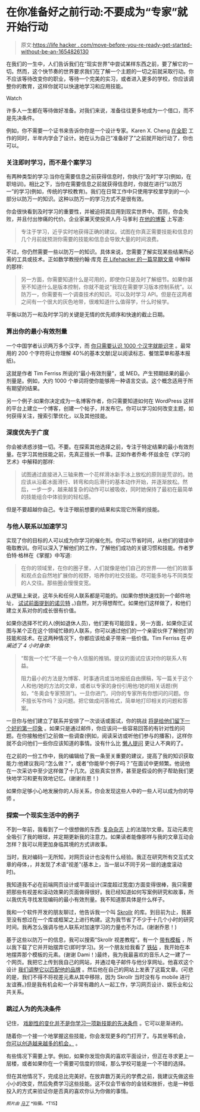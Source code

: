 # 在你准备好之前行动:不要成为“专家”就开始行动

> 原文:[https://life hacker . com/move-before-you-re-ready-get-started-without-be-an-1654826130](https://lifehacker.com/move-before-you-re-ready-get-started-without-being-an-1654826130)

在我们的一生中，人们告诉我们在“现实世界”中尝试某样东西之前，要了解它的一切。然而，这个快节奏的世界要求我们在了解一个主题的一切之前就采取行动。你不应该等待改变你的职业，等待一个完美的实习，或者进入更多的学校，你应该调整你的教育，这样你就可以快速地学习和应用技能。

Watch

许多人一生都在等待做好准备。对我们来说，准备往往更多地成为一个借口，而不是先决条件。

例如，你不需要一个证书来告诉你你是一个设计专家。Karen X. Cheng [在全职](http://www.karenx.com/blog/how-to-become-a-designer-without-going-to-design-school/) 工作的同时，半年内学会了设计。她在认为自己“准备好了”之前就开始行动了，你也可以。

### 关注即时学习，而不是个案学习

有两种类型的学习:当你在需要信息之前获得信息时，你执行“及时”学习(例如，在职培训)。相比之下，当你在需要信息之前就获得信息时，你就在进行“以防万一”的学习(例如，传统的学校教育)。我们在日常工作中只使用学校里学到的一小部分以防万一的知识。这种以防万一的学习方式不是很有效。

你会很快看到及时学习的重要性，并被迫将其应用到现实世界中。否则，你会失败，并且付出惨痛的代价。企业家兼天使投资人丹·马爹利 [在他的博客](http://blog.clarity.fm/crush-failure-own-your-success/) 上写道:

> 专注于学习，近乎实时地获得正确的建议。试图在你真正需要技能和信息的几个月前就预测你需要的技能和信息会导致大量的时间浪费。

不过，你仍然需要一些以防万一的知识。具体来说，您需要了解实现某些结果所必需的工具或技术。正如数学教授约翰·库克 [在 Lifehacker 的一篇早期文章](https://lifehacker.com/learning-just-in-case-versus-just-in-time-5486247) 中解释的那样:

> 另一方面，你需要知道什么是可用的，即使你只是及时了解细节。如果你甚至不知道什么是版本控制，你就不能说“我现在需要学习版本控制系统”。以防万一，你需要有一个调查技术的知识。可以及时学习 API。但是在这两者之间有一个很大的灰色地带，很难知道什么值得学，什么时候学。

平衡以防万一和及时学习的关键是无情的优先顺序和快速的截止日期。

### 算出你的最小有效剂量

一个中国学者认识两万多个汉字，而 [你只需要认识 1000 个汉字就能识字](http://www.ted.com/talks/shaolan_learn_to_read_chinese_with_ease#t-71989) 。最常用的 200 个字符将让你理解 40%的基本文献(足以阅读标志、餐馆菜单和基本报纸)。

这就是作者 Tim Ferriss 所说的“最小有效剂量”，或 MED。产生预期结果的最小剂量是。例如，大约 1000 个单词将使你能够用一种语言交谈。这个概念适用于所有期望的结果。

另一个例子:如果你决定成为一名博客作者，你只需要知道如何在 WordPress 这样的平台上建立一个博客，创建一个帖子，并发布它。你可以学习如何改变主题，如何获得关注，搜索引擎优化，以及其他技能。

### 深度优先于广度

你会被诱惑涉猎一切。不要。在探索其他选择之前，专注于特定结果的最小有效剂量。在学习其他技能之前，先真正擅长一件事。正如作者乔希·怀兹金在《学习的艺术》中解释的那样:

> 试图通过直接进入三轴来教一个花样滑冰新手冰上放松的原则是荒谬的。她应该从沿着冰面滑行、转弯和向后滑行的基本动作开始，并逐渐放松。然后，一步一步，越来越复杂的动作可以被吸收，同时她保持了最初在最简单的技能组合中体验到的轻松感。

但是不要超越你自己。专注于眼前想要的结果和实现它所需的技能。

### 与他人联系以加速学习

实现了你的目标的人可以成为你学习的催化剂。你可以节省时间，从他们的错误中吸取教训。你可以深入了解他们的工作，了解他们成功的关键习惯和技能。作者罗伯特·格林在《掌握》中写道:

> 在你的领域里，在你的圈子里，人们就像是他们自己的世界——他们的故事和观点会自然地扩展你的视野，培养你的社交技能。尽可能多地与不同类型的人交往。那些圈会慢慢变宽。

从逻辑上来说，这年头和任何人联系都是可能的。(如果你想快速找到一个邮件地址， [试试前面提到的诺贝特](http://lifehacker.com/norbert-finds-and-verifies-peoples-email-addresses-1653163235) 。)自然，对方得想帮忙。如果他们这样做了，和他们建立关系对你的成长很有价值。

如果你选择不忙的人(例如退休人员)，他们更有可能回复。另一方面，如果你正试图与某个正在这个领域忙碌的人联系，你可以通过他们的一个亲密伙伴了解他们的技能和技术。在这两种情况下，你都应该给桌子带来一些价值。Tim Ferriss 在*中阐述了 4 小时身体*:

> “帮我一个忙”不是一个令人信服的推销。提议的面试应该对你的联系人有益。
> 
> 阻力最小的方法是为博客、时事通讯或当地报纸自由撰稿，写一篇关于这个人和他/她的方法的文章，或者以专家的身份引用他/她的相关话题(例如，“冬奥会专家预测”)。一旦你进门，问你的专家所有你想问的问题。你不擅长写作吗？没问题。把它做成问答格式，简单地打印相关的问题和答案。

一旦你与他们建立了联系并安排了一次谈话或面试，你的挑战 [将是给他们留下一个好的第一印象](http://99u.com/articles/23931/how-to-build-your-personal-network-from-scratch) 。如果只是通过邮件，你应该问一些容易回答的有针对性的问题。在你接触他们之前做一些调查(例如，阅读采访或听他们参与的播客)，这样你就不会问他们一些你应该知道的事情。没有什么比 [懒人提问](http://maplebutter.com/get-rid-of-lazy-questions-once-and-for-all/) 更让人不爽的了。

在之前的一份工作中，我的编辑给了我一条至关重要的建议，提高了我的知识获取能力:他建议我问:“怎么做？”，或者“你能举个例子吗？”在面试中更频繁。他说他在一次采访中至少这样做了十几次。这些真实世界，甚至是假设的例子帮助我们更快地学习和更有效地记忆。(谢谢肖恩！)

如果你足够小心地发展你的人际关系，你会发现这些人中的一些人可以成为你的导师 。

### 探索一个现实生活中的例子

不到一年前，我看到了一个很想做的东西: [复杂杂志](http://ca.complex.com/covers/pharrell-williams-interview-gravitational-pull-2013-cover-story/) 上的法瑞尔文章。互动元素完全吸引了我的眼球，并定期更新我的注意力。如果读者能像那样与我的文章互动会怎样？我可以用更加身临其境的方式讲故事。

当时，我对编码一无所知，对网页设计也没有什么经验。我正在研究所有交互式文章的母体，，并发现了术语“视差”(基本上，当一层以不同于另一层的速度滚动时)。

我知道我不必在前端网页设计或平面设计(深度超过宽度)方面变得很棒，我只需要把那些有视差和滚动效果的页面做得很好。我已经知道如何写案例研究和故事，所以我优先寻找发现编码的最小有效剂量。我不知道那具体是什么样子。

我和一个软件开发的朋友聊过，他告诉我一个叫 [Skrollr](https://github.com/Prinzhorn/skrollr) 的库。到目前为止，我甚至没有想过在一个库或框架之上进行构建。这为我节省了不少于十几个小时的研究时间。我再怎么强调与他人联系对加速学习的力量也不为过。(谢谢乔恩！)

基于这些以防万一的信息，我可以搜索“Skrollr 视差教程”。有一个 [带有模板](http://webdesign.tutsplus.com/tutorials/jazz-up-a-static-webpage-with-subtle-parallax--webdesign-10195) ，所以我下载了它并开始摆弄它(即时学习)。另一个朋友给我看了 [铁砧](http://anvilformac.com/) ，我开始在本地摆弄那个模板的元素。(谢谢 Dami！)最终，我为我最喜欢的音乐人之一建了一个网页。我把它上传到我自己的网站，并通过电子邮件与他分享网址。他喜欢这个设计 [我们调整它以匹配他的品牌](http://disruptivemultimedia.com/pages/artists/) 。然后他在自己的网站上发表了这篇文章。(可悲的是，我们不得不将视差元素从其中移除，因为 Skrollr 当时没有与 mobile 进行友谊赛。)但是我有机会和一个非常有趣的人一起工作，学习网页设计、娱乐业和公共关系。

### 跳过人为的先决条件

记住， [戏剧性的变化并不是你学习一项新技能的先决条件](https://lifehacker.com/how-extreme-reach-barriers-keep-you-from-improving-yo-1652055351) 。它可以是渐进的。

随着你一个接一个地掌握这些技能，你会发现更多的门打开了。与其坐等机会， [你可以创造越来越多的机会，](https://lifehacker.com/instead-of-waiting-for-the-perfect-opportunities-creat-1653846382) 。

有些情况下需要上学。例如，如果你发现你真的喜欢平面设计，但正在寻求更上一层楼，或者如果你在一个需要可信度的领域，那么学校可能是一个不错的选择。

但在其他情况下，完成总比完美好。在放弃数万美元的学费之前，我建议先做这些小小的改变，然后免费学习这些技能。这不仅会节省你的金钱和挫折，也是一种低投入的方式来验证你是否真的喜欢你认为你做的事情。

*<small>照片由</small>* [*<small>马丁</small>*](http://www.flickr.com/photos/suckamc/1266268216) <small>*拍摄。*T15】</small>